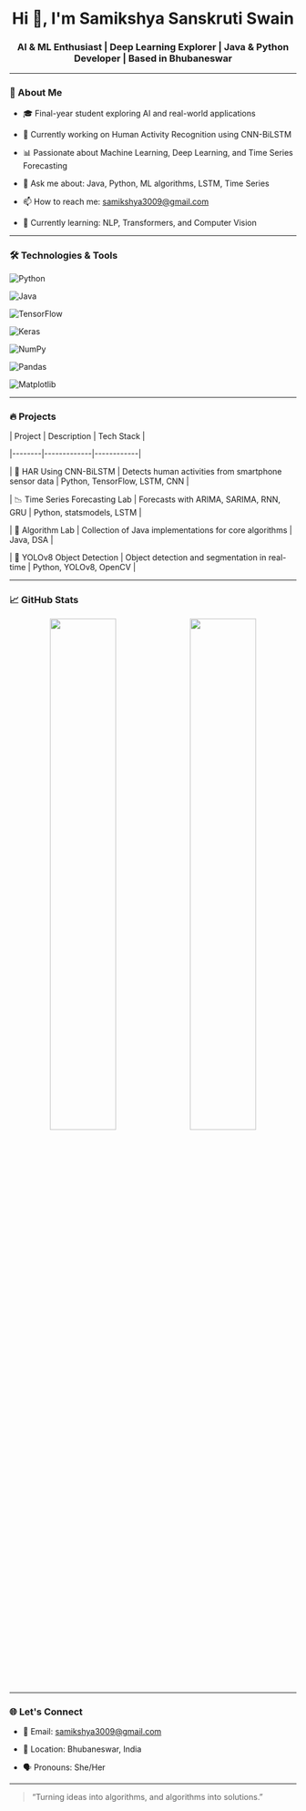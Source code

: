 <h1 align="center">Hi 👋, I'm Samikshya Sanskruti Swain</h1>

<h3 align="center">AI & ML Enthusiast | Deep Learning Explorer | Java & Python Developer | Based in Bhubaneswar</h3>

---

### 🌟 About Me

- 🎓 Final-year student exploring AI and real-world applications  

- 🤖 Currently working on Human Activity Recognition using CNN-BiLSTM  

- 📊 Passionate about Machine Learning, Deep Learning, and Time Series Forecasting  

- 💬 Ask me about: Java, Python, ML algorithms, LSTM, Time Series  

- 📫 How to reach me: samikshya3009@gmail.com  

- 🌱 Currently learning: NLP, Transformers, and Computer Vision

---

### 🛠️ Technologies & Tools

![Python](https://img.shields.io/badge/Python-3670A0?style=for-the-badge&logo=python&logoColor=ffdd54)

![Java](https://img.shields.io/badge/Java-ED8B00?style=for-the-badge&logo=java&logoColor=white)

![TensorFlow](https://img.shields.io/badge/TensorFlow-FF6F00?style=for-the-badge&logo=tensorflow&logoColor=white)

![Keras](https://img.shields.io/badge/Keras-D00000?style=for-the-badge&logo=keras&logoColor=white)

![NumPy](https://img.shields.io/badge/Numpy-013243?style=for-the-badge&logo=numpy&logoColor=white)

![Pandas](https://img.shields.io/badge/Pandas-150458?style=for-the-badge&logo=pandas&logoColor=white)

![Matplotlib](https://img.shields.io/badge/Matplotlib-3C78D8?style=for-the-badge&logo=matplotlib&logoColor=white)

---

### 🔥 Projects

| Project | Description | Tech Stack |

|--------|-------------|------------|

| 🧠 HAR Using CNN-BiLSTM | Detects human activities from smartphone sensor data | Python, TensorFlow, LSTM, CNN |

| 📉 Time Series Forecasting Lab | Forecasts with ARIMA, SARIMA, RNN, GRU | Python, statsmodels, LSTM |

| 🧮 Algorithm Lab | Collection of Java implementations for core algorithms | Java, DSA |

| 🎯 YOLOv8 Object Detection | Object detection and segmentation in real-time | Python, YOLOv8, OpenCV |

---

### 📈 GitHub Stats

<p align="center">

  <img src="https://github-readme-stats.vercel.app/api?username=samikshyasanskruti&show_icons=true&theme=radical" width="48%" />

  <img src="https://github-readme-streak-stats.herokuapp.com/?user=samikshyasanskruti&theme=radical" width="48%" />

</p>

---

### 🌐 Let's Connect

- 📧 Email: [samikshya3009@gmail.com](mailto:samikshya3009@gmail.com)

- 📍 Location: Bhubaneswar, India

- 🗣 Pronouns: She/Her

---

> “Turning ideas into algorithms, and algorithms into solutions.” 
